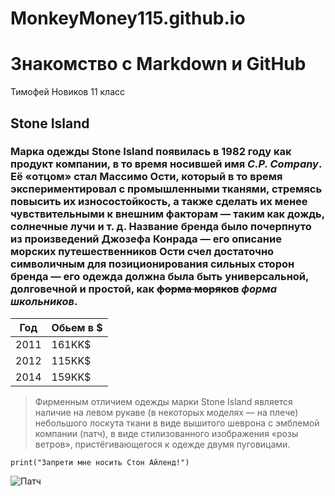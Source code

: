 # MonkeyMoney115.github.io
# Знакомство с Markdown и GitHub
Тимофей Новиков 11 класс



## Stone Island

### Марка одежды Stone Island появилась в 1982 году как продукт компании, в то время носившей имя _C.P. Company_. Её «отцом» стал Массимо Ости, который в то время экспериментировал с промышленными тканями, стремясь повысить их износостойкость, а также сделать их менее чувствительными к внешним факторам — таким как дождь, солнечные лучи и т. д. Название бренда было почерпнуто из произведений Джозефа Конрада — его описание морских путешественников Ости счел достаточно символичным для позиционирования сильных сторон бренда — его одежда должна была быть универсальной, долговечной и простой, как ~~форма моряков~~ *форма школьников*.

| Год      | Обьем в $|
|----------|----------|
| 2011     | 161KK$   |
| 2012     | 115KK$   |
| 2014     | 159KK$   |

>Фирменным отличием одежды марки Stone Island является наличие на левом рукаве (в некоторых моделях — на плече) небольшого лоскута ткани в виде вышитого шеврона с эмблемой компании (патч), в виде стилизованного изображения «розы ветров», пристёгивающегося к одежде двумя пуговицами.

`print("Запрети мне носить Стон Айленд!")`

![Патч](https://commons.wikimedia.org/wiki/File:Stone_Island.jpg?uselang=ru)
